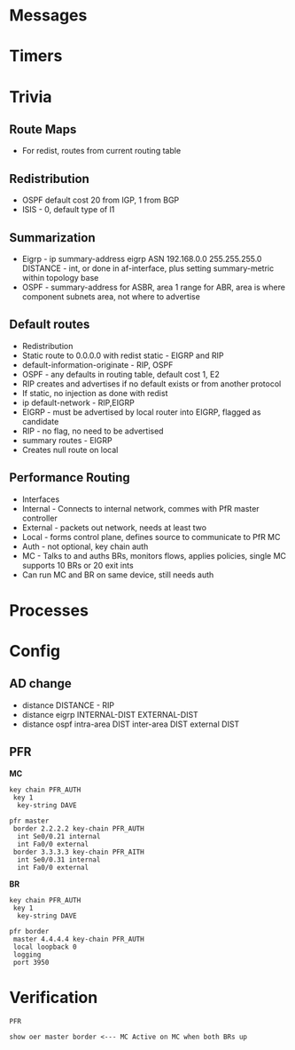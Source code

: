 # Messages

# Timers

# Trivia

## Route Maps

* For redist, routes from current routing table

## Redistribution

* OSPF default cost 20 from IGP, 1 from BGP
* ISIS - 0, default type of l1

## Summarization

* Eigrp - ip summary-address eigrp ASN 192.168.0.0 255.255.255.0 DISTANCE - int, or done in af-interface, plus setting summary-metric within topology base
* OSPF - summary-address for ASBR, area 1 range for ABR, area is where component subnets area, not where to advertise

## Default routes

* Redistribution
* Static route to 0.0.0.0 with redist static - EIGRP and RIP
* default-information-originate - RIP, OSPF
 * OSPF - any defaults in routing table, default cost 1, E2
 * RIP creates and advertises if no default exists or from another protocol
  * If static, no injection as done with redist
* ip default-network - RIP,EIGRP
 * EIGRP - must be advertised by local router into EIGRP, flagged as candidate
 * RIP - no flag, no need to be advertised
* summary routes - EIGRP
 * Creates null route on local

## Performance Routing

* Interfaces
 * Internal - Connects to internal network, commes with PfR master controller
 * External - packets out network, needs at least two
 * Local - forms control plane, defines source to communicate to PfR MC
* Auth - not optional, key chain auth
* MC - Talks to and auths BRs, monitors flows, applies policies, single MC supports 10 BRs or 20 exit ints
 * Can run MC and BR on same device, still needs auth


# Processes

# Config

## AD change

* distance DISTANCE - RIP
* distance eigrp INTERNAL-DIST EXTERNAL-DIST
* distance ospf intra-area DIST inter-area DIST external DIST

## PFR

**MC**
```
key chain PFR_AUTH
 key 1
  key-string DAVE

pfr master
 border 2.2.2.2 key-chain PFR_AUTH
  int Se0/0.21 internal
  int Fa0/0 external
 border 3.3.3.3 key-chain PFR_AITH
  int Se0/0.31 internal
  int Fa0/0 external
```

**BR**
```
key chain PFR_AUTH
 key 1
  key-string DAVE

pfr border
 master 4.4.4.4 key-chain PFR_AUTH
 local loopback 0
 logging
 port 3950
```


# Verification

```
PFR

show oer master border <--- MC Active on MC when both BRs up 
```
